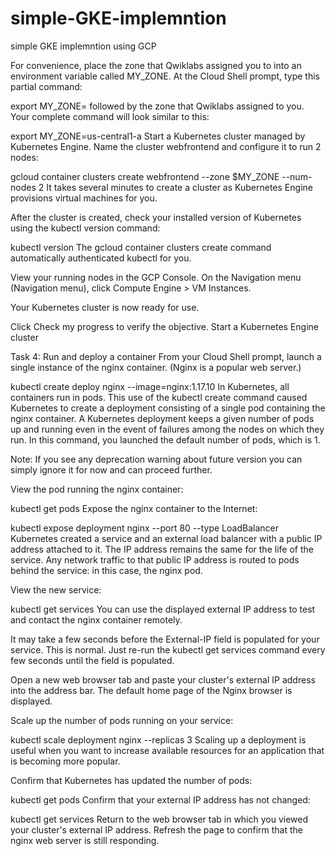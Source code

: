 # simple-GKE-implemntion
simple GKE implemntion using GCP 

For convenience, place the zone that Qwiklabs assigned you to into an environment variable called MY_ZONE. At the Cloud Shell prompt, type this partial command:

export MY_ZONE=
followed by the zone that Qwiklabs assigned to you. Your complete command will look similar to this:

export MY_ZONE=us-central1-a
Start a Kubernetes cluster managed by Kubernetes Engine. Name the cluster webfrontend and configure it to run 2 nodes:

gcloud container clusters create webfrontend --zone $MY_ZONE --num-nodes 2
It takes several minutes to create a cluster as Kubernetes Engine provisions virtual machines for you.

After the cluster is created, check your installed version of Kubernetes using the kubectl version command:

kubectl version
The gcloud container clusters create command automatically authenticated kubectl for you.

View your running nodes in the GCP Console. On the Navigation menu (Navigation menu), click Compute Engine > VM Instances.

Your Kubernetes cluster is now ready for use.

Click Check my progress to verify the objective.
Start a Kubernetes Engine cluster

Task 4: Run and deploy a container
From your Cloud Shell prompt, launch a single instance of the nginx container. (Nginx is a popular web server.)

kubectl create deploy nginx --image=nginx:1.17.10
In Kubernetes, all containers run in pods. This use of the kubectl create command caused Kubernetes to create a deployment consisting of a single pod containing the nginx container. A Kubernetes deployment keeps a given number of pods up and running even in the event of failures among the nodes on which they run. In this command, you launched the default number of pods, which is 1.

Note: If you see any deprecation warning about future version you can simply ignore it for now and can proceed further.

View the pod running the nginx container:

kubectl get pods
Expose the nginx container to the Internet:

kubectl expose deployment nginx --port 80 --type LoadBalancer
Kubernetes created a service and an external load balancer with a public IP address attached to it. The IP address remains the same for the life of the service. Any network traffic to that public IP address is routed to pods behind the service: in this case, the nginx pod.

View the new service:

kubectl get services
You can use the displayed external IP address to test and contact the nginx container remotely.

It may take a few seconds before the External-IP field is populated for your service. This is normal. Just re-run the kubectl get services command every few seconds until the field is populated.

Open a new web browser tab and paste your cluster's external IP address into the address bar. The default home page of the Nginx browser is displayed.

Scale up the number of pods running on your service:

kubectl scale deployment nginx --replicas 3
Scaling up a deployment is useful when you want to increase available resources for an application that is becoming more popular.

Confirm that Kubernetes has updated the number of pods:

kubectl get pods
Confirm that your external IP address has not changed:

kubectl get services
Return to the web browser tab in which you viewed your cluster's external IP address. Refresh the page to confirm that the nginx web server is still responding.
